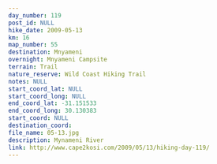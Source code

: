 ```yaml
---
day_number: 119
post_id: NULL
hike_date: 2009-05-13
km: 16
map_number: 55
destination: Mnyameni
overnight: Mnyameni Campsite
terrain: Trail
nature_reserve: Wild Coast Hiking Trail
notes: NULL
start_coord_lat: NULL
start_coord_long: NULL
end_coord_lat: -31.151533
end_coord_long: 30.130383
start_coord: NULL
destination_coord: 
file_name: 05-13.jpg
description: Mynameni River
link: http://www.cape2kosi.com/2009/05/13/hiking-day-119/
---
```

